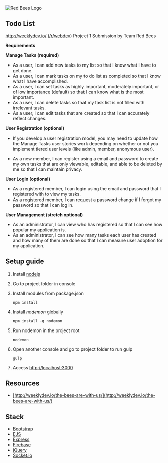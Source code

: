 ![Red Bees Logo](http://weeklydev.io/wp-content/uploads/2016/06/red-bee.png) 

## Todo List

http://weeklydev.io/ ([/r/webdev](https://www.reddit.com/r/webdev)) Project 1 Submission by Team Red Bees

**Requirements**

**Manage Tasks (required)**

* As a user, I can add new tasks to my list so that I know what I have to get done.
* As a user, I can mark tasks on my to do list as completed so that I know what I have accomplished.
* As a user, I can set tasks as highly important, moderately important, or of low importance (default) so that I can know what is the most important.
* As a user, I can delete tasks so that my task list is not filled with irrelevant tasks.
* As a user, I can edit tasks that are created so that I can accurately reflect changes.

**User Registration (optional)**

* If you develop a user registration model, you may need to update how the Manage Tasks user stories work depending on whether or not you implement tiered user levels (like admin, member, anonymous user).

* As a new member, I can register using a email and password to create my own tasks that are only viewable, editable, and able to be deleted by me so that I can maintain privacy.

**User Login (optional)**

* As a registered member, I can login using the email and password that I registered with to view my tasks.
* As a registered member, I can request a password change if I forgot my password so that I can log in.

**User Management (stretch optional)**

* As an administrator, I can view who has registered so that I can see how popular my application is.
* As an administrator, I can see how many tasks each user has created and how many of them are done so that I can measure user adoption for my application.

## Setup guide

1. Install [nodejs](https://nodejs.org/)

1. Go to project folder in console

1. Install modules from package.json

    ```
    npm install
    ```

1. Install *nodemon* globally

    ```
    npm install -g nodemon
    ```

1. Run nodemon in the project root

    ```
    nodemon
    ```

1. Open another console and go to project folder to run gulp

    ```
    gulp
    ```

1. Access [http://localhost:3000](http://localhost:3000)

## Resources

* [http://weeklydev.io/the-bees-are-with-us/](http://weeklydev.io/the-bees-are-with-us/)

## Stack

* [Bootstrap](http://getbootstrap.com/)
* [EJS](http://ejs.co/)
* [Express](http://expressjs.com/)
* [Firebase](https://firebase.google.com/)
* [jQuery](https://jquery.com/)
* [Socket.io](http://socket.io/)


